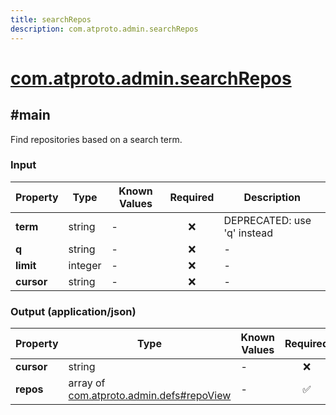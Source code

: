 ```yaml
---
title: searchRepos
description: com.atproto.admin.searchRepos
---
```


# [com.atproto.admin.searchRepos](https://github.com/myConsciousness/atproto.dart/blob/main/lexicons/com/atproto/admin/searchRepos.json)

## #main

Find repositories based on a search term.

### Input

| Property | Type | Known Values | Required | Description |
| --- | --- | --- | :---: | --- |
| **term** | string | - | ❌ | DEPRECATED: use 'q' instead |
| **q** | string | - | ❌ | - |
| **limit** | integer | - | ❌ | - |
| **cursor** | string | - | ❌ | - |

### Output (application/json)

| Property | Type | Known Values | Required | Description |
| --- | --- | --- | :---: | --- |
| **cursor** | string | - | ❌ | - |
| **repos** | array of [com.atproto.admin.defs#repoView](../../../../lexicons/com/atproto/admin/defs.md#repoview) | - | ✅ | - |
